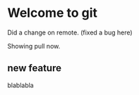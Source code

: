 # Welcome to git

Did a change on remote. (fixed a bug here)

Showing pull now.


## new feature

blablabla
